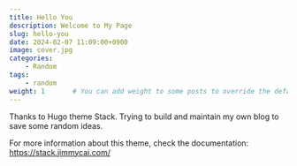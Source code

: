 ```yaml
---
title: Hello You
description: Welcome to My Page
slug: hello-you
date: 2024-02-07 11:09:00+0900
image: cover.jpg
categories:
    - Random
tags:
    - random
weight: 1       # You can add weight to some posts to override the default sorting (date descending)
---
```


Thanks to Hugo theme Stack.
Trying to build and maintain my own blog to save some random ideas.


For more information about this theme, check the documentation: https://stack.jimmycai.com/